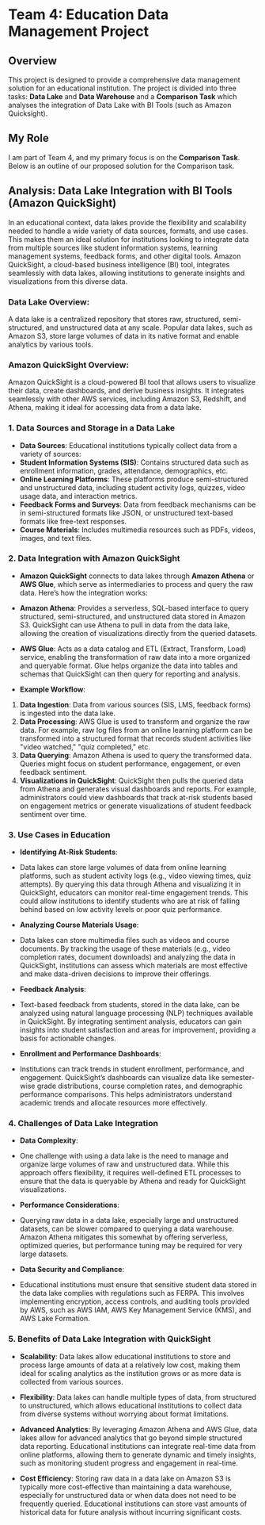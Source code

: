 # Team 4: Education Data Management Project

## Overview

This project is designed to provide a comprehensive data management solution for an educational institution. The project is divided into three tasks: **Data Lake** and **Data Warehouse** and a **Comparison Task** which analyses the integration of Data Lake with BI Tools (such as Amazon Quicksight).

## My Role

I am part of Team 4, and my primary focus is on the **Comparison Task**. Below is an outline of our proposed solution for the Comparison task.

## Analysis: Data Lake Integration with BI Tools (Amazon QuickSight)

In an educational context, data lakes provide the flexibility and scalability needed to handle a wide variety of data sources, formats, and use cases. This makes them an ideal solution for institutions looking to integrate data from multiple sources like student information systems, learning management systems, feedback forms, and other digital tools. Amazon QuickSight, a cloud-based business intelligence (BI) tool, integrates seamlessly with data lakes, allowing institutions to generate insights and visualizations from this diverse data.

### Data Lake Overview:
A data lake is a centralized repository that stores raw, structured, semi-structured, and unstructured data at any scale. Popular data lakes, such as Amazon S3, store large volumes of data in its native format and enable analytics by various tools.

### Amazon QuickSight Overview:
Amazon QuickSight is a cloud-powered BI tool that allows users to visualize their data, create dashboards, and derive business insights. It integrates seamlessly with other AWS services, including Amazon S3, Redshift, and Athena, making it ideal for accessing data from a data lake.

### 1. **Data Sources and Storage in a Data Lake**

- **Data Sources**: Educational institutions typically collect data from a variety of sources:
- **Student Information Systems (SIS)**: Contains structured data such as enrollment information, grades, attendance, demographics, etc.
- **Online Learning Platforms**: These platforms produce semi-structured and unstructured data, including student activity logs, quizzes, video usage data, and interaction metrics.
- **Feedback Forms and Surveys**: Data from feedback mechanisms can be in semi-structured formats like JSON, or unstructured text-based formats like free-text responses.
- **Course Materials**: Includes multimedia resources such as PDFs, videos, images, and text files.


### 2. **Data Integration with Amazon QuickSight**

- **Amazon QuickSight** connects to data lakes through **Amazon Athena** or **AWS Glue**, which serve as intermediaries to process and query the raw data. Here’s how the integration works:

- **Amazon Athena**: Provides a serverless, SQL-based interface to query structured, semi-structured, and unstructured data stored in Amazon S3. QuickSight can use Athena to pull in data from the data lake, allowing the creation of visualizations directly from the queried datasets.
- **AWS Glue**: Acts as a data catalog and ETL (Extract, Transform, Load) service, enabling the transformation of raw data into a more organized and queryable format. Glue helps organize the data into tables and schemas that QuickSight can then query for reporting and analysis.

- **Example Workflow**:
1. **Data Ingestion**: Data from various sources (SIS, LMS, feedback forms) is ingested into the data lake.
2. **Data Processing**: AWS Glue is used to transform and organize the raw data. For example, raw log files from an online learning platform can be transformed into a structured format that records student activities like "video watched," "quiz completed," etc.
3. **Data Querying**: Amazon Athena is used to query the transformed data. Queries might focus on student performance, engagement, or even feedback sentiment.
4. **Visualizations in QuickSight**: QuickSight then pulls the queried data from Athena and generates visual dashboards and reports. For example, administrators could view dashboards that track at-risk students based on engagement metrics or generate visualizations of student feedback sentiment over time.


### 3. **Use Cases in Education**

- **Identifying At-Risk Students**: 
- Data lakes can store large volumes of data from online learning platforms, such as student activity logs (e.g., video viewing times, quiz attempts). By querying this data through Athena and visualizing it in QuickSight, educators can monitor real-time engagement trends. This could allow institutions to identify students who are at risk of falling behind based on low activity levels or poor quiz performance.

- **Analyzing Course Materials Usage**:
- Data lakes can store multimedia files such as videos and course documents. By tracking the usage of these materials (e.g., video completion rates, document downloads) and analyzing the data in QuickSight, institutions can assess which materials are most effective and make data-driven decisions to improve their offerings.

- **Feedback Analysis**:
- Text-based feedback from students, stored in the data lake, can be analyzed using natural language processing (NLP) techniques available in QuickSight. By integrating sentiment analysis, educators can gain insights into student satisfaction and areas for improvement, providing a basis for actionable changes.

- **Enrollment and Performance Dashboards**:
- Institutions can track trends in student enrollment, performance, and engagement. QuickSight’s dashboards can visualize data like semester-wise grade distributions, course completion rates, and demographic performance comparisons. This helps administrators understand academic trends and allocate resources more effectively.


### 4. **Challenges of Data Lake Integration**

- **Data Complexity**: 
- One challenge with using a data lake is the need to manage and organize large volumes of raw and unstructured data. While this approach offers flexibility, it requires well-defined ETL processes to ensure that the data is queryable by Athena and ready for QuickSight visualizations.

- **Performance Considerations**: 
- Querying raw data in a data lake, especially large and unstructured datasets, can be slower compared to querying a data warehouse. Amazon Athena mitigates this somewhat by offering serverless, optimized queries, but performance tuning may be required for very large datasets.

- **Data Security and Compliance**:
- Educational institutions must ensure that sensitive student data stored in the data lake complies with regulations such as FERPA. This involves implementing encryption, access controls, and auditing tools provided by AWS, such as AWS IAM, AWS Key Management Service (KMS), and AWS Lake Formation.


### 5. **Benefits of Data Lake Integration with QuickSight**

- **Scalability**: Data lakes allow educational institutions to store and process large amounts of data at a relatively low cost, making them ideal for scaling analytics as the institution grows or as more data is collected from various sources.

- **Flexibility**: Data lakes can handle multiple types of data, from structured to unstructured, which allows educational institutions to collect data from diverse systems without worrying about format limitations.

- **Advanced Analytics**: By leveraging Amazon Athena and AWS Glue, data lakes allow for advanced analytics that go beyond simple structured data reporting. Educational institutions can integrate real-time data from online platforms, allowing them to generate dynamic and timely insights, such as monitoring student progress and engagement in real-time.

- **Cost Efficiency**: Storing raw data in a data lake on Amazon S3 is typically more cost-effective than maintaining a data warehouse, especially for unstructured data or when data does not need to be frequently queried. Educational institutions can store vast amounts of historical data for future analysis without incurring significant costs.

